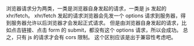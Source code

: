 浏览器请求分为两类，一类是浏览器自身发起的请求，一类是 js 发起的 xhr/fetch。
xhr/fetch 发起的请求浏览器会先发一个 options 请求到服务器，得到服务器允许以后浏览器才会发起正式请求。
但是由浏览器自身发起的请求，比如点击链接、点击 form 的 submit，都没有这个 options 请求，所以会成功。
总之，只有 js 的请求才会有 cors 限制。
这个区别应该是出于兼容性考虑吧。
